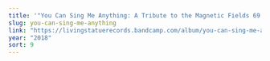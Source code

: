 ```yaml
---
title: '"You Can Sing Me Anything: A Tribute to the Magnetic Fields 69 LOVE SONGS" ("No One Will Ever Love You")'
slug: you-can-sing-me-anything
link: "https://livingstatuerecords.bandcamp.com/album/you-can-sing-me-anything-a-tribute-to-69-love-songs"
year: "2018"
sort: 9
---
```

